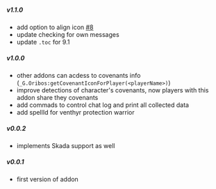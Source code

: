 ##### v1.1.0
    
 - add option to align icon [#8](https://github.com/spromicky/Details_Covenants/issues/8)
 - update checking for own messages
 - update `.toc` for 9.1

##### v1.0.0

 - other addons can acdess to covenants info (`_G.Oribos:getCovenantIconForPlayer(<playerName>)`)
 - improve detections of character's covenants, now players with this addon share they covenants
 - add commads to control chat log and print all collected data
 - add spellId for venthyr protection warrior

##### v0.0.2

 - implements Skada support as well

##### v0.0.1

 - first version of addon